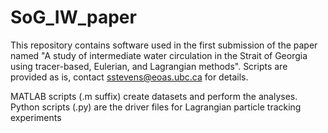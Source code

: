 # SoG_IW_paper
This repository contains software used in the first submission of the paper named "A study of intermediate water circulation in the Strait of Georgia using tracer-based, Eulerian, and Lagrangian methods". Scripts are provided as is, contact sstevens@eoas.ubc.ca for details.

MATLAB scripts (.m suffix) create datasets and perform the analyses. 
Python scripts (.py) are the driver files for Lagrangian particle tracking experiments 
